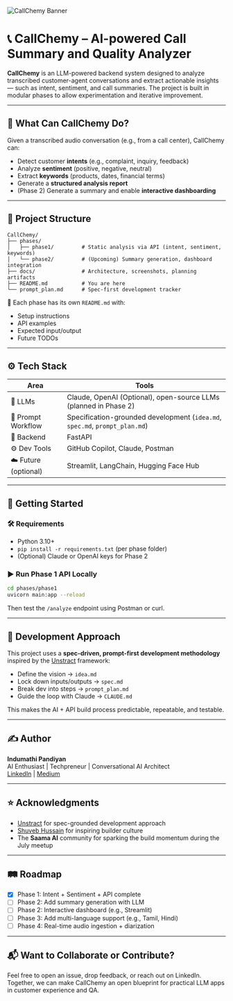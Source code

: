 ![CallChemy Banner](docs/callchemy-banner.png)

# 📞 CallChemy – AI-powered Call Summary and Quality Analyzer

**CallChemy** is an LLM-powered backend system designed to analyze transcribed customer-agent conversations and extract actionable insights — such as intent, sentiment, and call summaries. The project is built in modular phases to allow experimentation and iterative improvement.

---

## 🧠 What Can CallChemy Do?

Given a transcribed audio conversation (e.g., from a call center), CallChemy can:
- Detect customer **intents** (e.g., complaint, inquiry, feedback)
- Analyze **sentiment** (positive, negative, neutral)
- Extract **keywords** (products, dates, financial terms)
- Generate a **structured analysis report**
- (Phase 2) Generate a summary and enable **interactive dashboarding**

---

## 🧩 Project Structure

```
CallChemy/
├── phases/
│   ├── phase1/         # Static analysis via API (intent, sentiment, keywords)
│   └── phase2/         # (Upcoming) Summary generation, dashboard integration
├── docs/               # Architecture, screenshots, planning artifacts
├── README.md           # You are here
└── prompt_plan.md      # Spec-first development tracker
```

📌 Each phase has its own `README.md` with:
- Setup instructions  
- API examples  
- Expected input/output  
- Future TODOs

---

## ⚙️ Tech Stack

| Area | Tools |
|------|-------|
| 💬 LLMs | Claude, OpenAI (Optional), open-source LLMs (planned in Phase 2) |
| 🧠 Prompt Workflow | Specification-grounded development (`idea.md`, `spec.md`, `prompt_plan.md`) |
| 🧪 Backend | FastAPI |
| ⚙️ Dev Tools | GitHub Copilot, Claude, Postman |
| ☁️ Future (optional) | Streamlit, LangChain, Hugging Face Hub |

---

## 🚀 Getting Started

### 🛠 Requirements
- Python 3.10+
- `pip install -r requirements.txt` (per phase folder)
- (Optional) Claude or OpenAI keys for Phase 2

### ▶️ Run Phase 1 API Locally

```bash
cd phases/phase1
uvicorn main:app --reload
```

Then test the `/analyze` endpoint using Postman or curl.

---

## 📖 Development Approach

This project uses a **spec-driven, prompt-first development methodology** inspired by the [Unstract](https://unstract.com/blog/specification-grounding-vibe-coding/) framework:

- Define the vision → `idea.md`
- Lock down inputs/outputs → `spec.md`
- Break dev into steps → `prompt_plan.md`
- Guide the loop with Claude → `CLAUDE.md`

This makes the AI + API build process predictable, repeatable, and testable.

---

## ✍️ Author

**Indumathi Pandiyan**  
AI Enthusiast | Techpreneur | Conversational AI Architect  
[LinkedIn](https://www.linkedin.com/in/indumathi-pandiyan/) | [Medium](https://medium.com/@indukishen)

---

## ⭐️ Acknowledgments

- [Unstract](https://github.com/zipstack/unstract) for spec-grounded development approach
- [Shuveb Hussain](https://github.com/shuveb) for inspiring builder culture
- The **Saama AI** community for sparking the build momentum during the July meetup

---

## 🛤️ Roadmap

- [x] Phase 1: Intent + Sentiment + API complete
- [ ] Phase 2: Add summary generation with LLM
- [ ] Phase 2: Interactive dashboard (e.g., Streamlit)
- [ ] Phase 3: Add multi-language support (e.g., Tamil, Hindi)
- [ ] Phase 4: Real-time audio ingestion + diarization

---

## 📬 Want to Collaborate or Contribute?

Feel free to open an issue, drop feedback, or reach out on LinkedIn.  
Together, we can make CallChemy an open blueprint for practical LLM apps in customer experience and QA.
